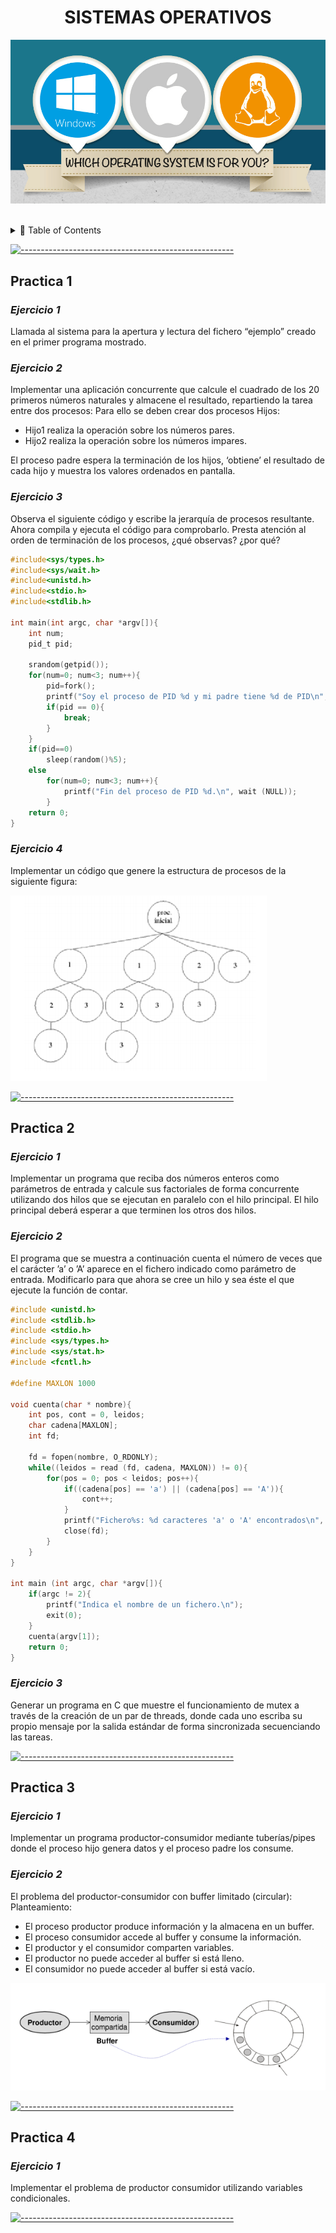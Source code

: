 <!-- ⚠️ This README has been generated from the file(s) "blueprint.md" ⚠️--><h1 align="center">SISTEMAS OPERATIVOS</h1>

<p align="center">
	<a>
		<img src="https://raw.githubusercontent.com/JGilR/Sistemas_Operativos/master/sistemasoperativos.jpg"  />
	</a>
</p>
<br />
<details>
<summary>📖 Table of Contents</summary>
<br />

[![-----------------------------------------------------](https://raw.githubusercontent.com/andreasbm/readme/master/assets/lines/colored.png)](#table-of-contents)

## ➤ Table of Contents

* [➤ Practica 1](#-practica1)
* [➤ Practica 2](#-practica2)
* [➤ Practica 3](#-practica3)
* [➤ Practica 4](#-practica4)

</details>

[![-----------------------------------------------------](https://raw.githubusercontent.com/andreasbm/readme/master/assets/lines/colored.png)](#table-of-contents)


## Practica 1
### *Ejercicio 1*

Llamada al sistema para la apertura y lectura del fichero “ejemplo” creado en el primer
programa mostrado.

### *Ejercicio 2*

Implementar una aplicación concurrente que calcule el cuadrado de los 20 primeros
números naturales y almacene el resultado, repartiendo la tarea entre dos procesos:
Para ello se deben crear dos procesos Hijos: 
- Hijo1 realiza la operación sobre los números pares. 
- Hijo2 realiza la operación sobre los números impares. 

El proceso padre espera la terminación de los hijos, ‘obtiene’ el resultado de cada hijo
y muestra los valores ordenados en pantalla.

### *Ejercicio 3*

Observa el siguiente código y escribe la jerarquía de procesos resultante. Ahora
compila y ejecuta el código para comprobarlo. Presta atención al orden de terminación
de los procesos, ¿qué observas? ¿por qué?

```c
#include<sys/types.h>
#include<sys/wait.h>
#include<unistd.h>
#include<stdio.h>
#include<stdlib.h>

int main(int argc, char *argv[]){
	int num;
	pid_t pid;

	srandom(getpid());
	for(num=0; num<3; num++){
		pid=fork();
		printf("Soy el proceso de PID %d y mi padre tiene %d de PID\n", getpid(), getppid());
		if(pid == 0){
			break;
		}
	}
	if(pid==0) 
		sleep(random()%5);
	else 
		for(num=0; num<3; num++){
			printf("Fin del proceso de PID %d.\n", wait (NULL));
		}
	return 0;
}
```

### *Ejercicio 4*

Implementar un código que genere la estructura de procesos de la siguiente figura:

![Image of capture](https://raw.githubusercontent.com/JGilR/Sistemas_Operativos/master/Practica1/JerarquiaProcessEjemplo.PNG)


[![-----------------------------------------------------](https://raw.githubusercontent.com/andreasbm/readme/master/assets/lines/colored.png)](#-practica1)


## Practica 2
### *Ejercicio 1*

Implementar un programa que reciba dos números enteros como parámetros de
entrada y calcule sus factoriales de forma concurrente utilizando dos hilos que
se ejecutan en paralelo con el hilo principal. El hilo principal deberá esperar a que
terminen los otros dos hilos.

### *Ejercicio 2*

El programa que se muestra a continuación cuenta el número de veces que el
carácter ’a’ o ’A’ aparece en el fichero indicado como parámetro de entrada.
Modificarlo para que ahora se cree un hilo y sea éste el que ejecute la función de
contar.

```c
#include <unistd.h>
#include <stdlib.h>
#include <stdio.h>
#include <sys/types.h>
#include <sys/stat.h>
#include <fcntl.h>

#define MAXLON 1000

void cuenta(char * nombre){
    int pos, cont = 0, leidos;
    char cadena[MAXLON];
    int fd;

    fd = fopen(nombre, O_RDONLY);
    while((leidos = read (fd, cadena, MAXLON)) != 0){
        for(pos = 0; pos < leidos; pos++){
            if((cadena[pos] == 'a') || (cadena[pos] == 'A')){
                cont++;
            }
            printf("Fichero%s: %d caracteres 'a' o 'A' encontrados\n", nombre, cont);
            close(fd);
        }
    }
}

int main (int argc, char *argv[]){
    if(argc != 2){
        printf("Indica el nombre de un fichero.\n");
        exit(0);
    }
    cuenta(argv[1]);
    return 0;
}
```

### *Ejercicio 3*

Generar un programa en C que muestre el funcionamiento de mutex a través de
la creación de un par de threads, donde cada uno escriba su propio mensaje por
la salida estándar de forma sincronizada secuenciando las tareas. 

[![-----------------------------------------------------](https://raw.githubusercontent.com/andreasbm/readme/master/assets/lines/colored.png)](#-practica2)


## Practica 3
### *Ejercicio 1*

Implementar un programa productor-consumidor mediante tuberías/pipes
donde el proceso hijo genera datos y el proceso padre los consume.

### *Ejercicio 2*

El problema del productor-consumidor con buffer limitado (circular):
Planteamiento: 

* El proceso productor produce información y la almacena en un buffer.
* El proceso consumidor accede al buffer y consume la información.
* El productor y el consumidor comparten variables.
* El productor no puede acceder al buffer si está lleno.
* El consumidor no puede acceder al buffer si está vacío. 

![Image of capture](https://raw.githubusercontent.com/JGilR/Sistemas_Operativos/master/ejemplo.PNG)

[![-----------------------------------------------------](https://raw.githubusercontent.com/andreasbm/readme/master/assets/lines/colored.png)](#-practica3)


## Practica 4
### *Ejercicio 1*

Implementar el problema de productor consumidor utilizando variables condicionales. 

[![-----------------------------------------------------](https://raw.githubusercontent.com/andreasbm/readme/master/assets/lines/colored.png)](#-practica4)

